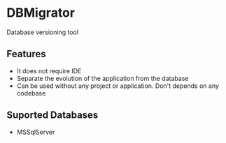 # DBMigrator
Database versioning tool

## Features
* It does not require IDE
* Separate the evolution of the application from the database
* Can be used without any project or application. Don't depends on any codebase

## Suported Databases
* MSSqlServer
